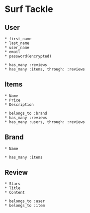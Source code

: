 # Surf Tackle

## User
    * first_name
    * last_name
    * user_name
    * email
    * password(encrypted)

    * has_many :reviews
    * has_many :items, through: :reviews

## Items
    * Name
    * Price
    * Description

    * belongs_to :brand 
    * has_many :reviews
    * has_many :users, through: :reviews

## Brand
    * Name

    * has_many :items

## Review
    * Stars
    * Title
    * Content

    * belongs_to :user
    * belongs_to :item 

